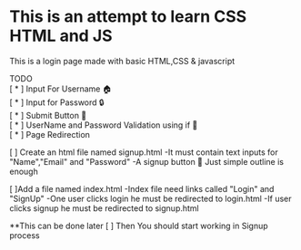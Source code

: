# This is an attempt to learn CSS HTML and JS
This is a login page made with basic HTML,CSS & javascript

TODO   
[ * ]  Input For Username 🏠  
[ * ]  Input for Password 🔒  
[ * ]  Submit Button 🔘  
[ * ]  UserName and Password Validation using if 🐶  
[ * ]  Page Redirection  

[ ] Create an html file named signup.html 
    -It must contain text inputs for "Name","Email" and "Password"
    -A signup button
    📓 Just simple outline is enough

[ ]Add a file named index.html 
    -Index file need links called "Login" and "SignUp"
    -One user clicks login he must be redirected to login.html
    -If user clicks signup he must be redirected to signup.html


**This can be done later
[ ] Then You should start working in Signup process



